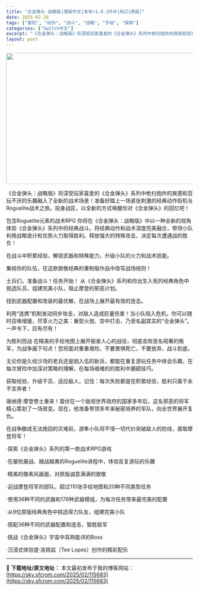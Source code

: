 ```yaml
---
title: "合金弹头 战略版|港版中文|本体+1.0.3升补|NSZ|原版|"
date: 2025-02-28
tags: ["冒险", "动作", "战斗", "战略", "手绘", "探索"]
categories: ["Switch中文"]
excerpt: "《合金弹头：战略版》将深受玩家喜爱的《合金弹头》系列中枪扫炮炸的爽感和百玩不厌的乐趣融入了全新的战术场景！准备好踏上一场紧张刺激的经典动作街机与Roguelite战术之旅。投身战区，以全新的方式唤醒你对《合金弹头》的回忆吧！ 包含Roguelite元素的战术RPG 你将在《合金弹头：战略版》中以一种&hellip;"
layout: post
---
```


<img class="aligncenter size-full wp-image-115667" src="https://sky.sfcrom.com/wp-content/uploads/2025/02/2025022814041551.webp" alt="" width="616" height="353" />

《合金弹头：战略版》将深受玩家喜爱的《合金弹头》系列中枪扫炮炸的爽感和百玩不厌的乐趣融入了全新的战术场景！准备好踏上一场紧张刺激的经典动作街机与Roguelite战术之旅。投身战区，以全新的方式唤醒你对《合金弹头》的回忆吧！

包含Roguelite元素的战术RPG
你将在《合金弹头：战略版》中以一种全新的视角体验《合金弹头》系列中的经典战斗。将经典动作和战术深度完美融合，带领小队利用战略诡计和优势火力取得胜利。释放强大的特殊攻击，决定每次遭遇战的胜负！

在战斗中积累经验，解锁武器和特殊能力，升级小队的火力和战术技能。

集结你的队伍，在这款致敬经典的重制版作品中改写战场规则！

士兵们，准备战斗！任务开始！
从《合金弹头》系列和你出生入死的经典角色中挑选队员，组建完美小队，阻止摩登的邪恶计划。

找到武器配置和改装的最优解，在战场上展开最有效的连击。

利用“连携”机制发动同步攻击，对敌人造成巨量伤害！当小队陷入危机，你可以随时召唤增援，尽享火力之美：重型火炮、空中打击、乃至名副其实的“合金弹头”。一声令下，应有尽有！

为胜利而战
在精美的手绘地图上展开振奋人心的战役，彻底击败恶名昭著的叛军，为战争画下句点！您将面对重重艰险，不要畏惧死亡，不要放弃，战斗到底。

无论你是久经沙场的老兵还是刚入伍的新兵，都能在重复游玩任务中体会乐趣，在每次冒险中加深对策略的理解，在每场艰难的的胜利中磨砺技巧。

获取经验、升级干员、适应敌人，记住：每次失败都是在积累经验，胜利只属于永不言弃者！

唐纳德·摩登卷土重来！蛰伏在一个敌视世界政府的国家多年后，这名邪恶的将军精心策划了一场政变。现在，他准备带领多年来秘密培养的军队，向全世界展开复仇。

在战争酿成无法挽回的灾难前，游隼小队将不惜一切代价突破敌人的防线，直取摩登将军！

·探索《合金弹头》系列的第一款战术RPG游戏

·在屡败屡战、越战越勇的Roguelite进程中，体验反复游玩的乐趣

·精美的像素风画面，对原版诚意满满的致敬

·迎战摩登将军的部队，超过110张手绘地图和20种不同类型任务

·使用36种不同的武器和176种武器模组，为每次任务带来最完美的配置

·从9位原版经典角色中挑选得力队友，组建完美小队

·搭配36种不同的武器配置和连击，智胜敌军

·挑战《合金弹头》宇宙中耳熟能详的Boss

·沉浸式体验提·洛佩兹（Tee Lopes）创作的精彩配乐

---
📖 **下载地址/原文地址：** 本文最初发布于我的博客网站：[https://sky.sfcrom.com/2025/02/115683](https://sky.sfcrom.com/2025/02/115683)
